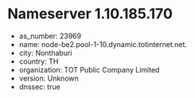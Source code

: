 # Nameserver 1.10.185.170

* as_number: 23969
* name: node-be2.pool-1-10.dynamic.totinternet.net.
* city: Nonthaburi
* country: TH
* organization: TOT Public Company Limited
* version: Unknown
* dnssec: true
